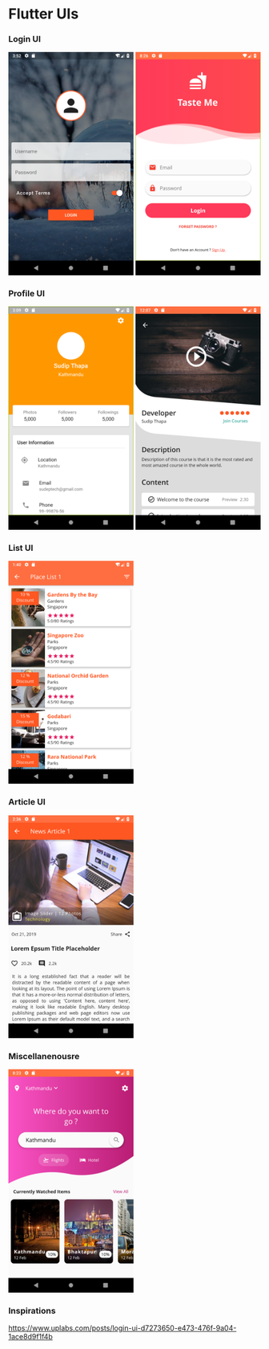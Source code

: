 # Flutter UIs

### Login UI
<img src= "screenshots/login-form1.png" width="250px"> <img src= "screenshots/login2.png" width="250px">

### Profile UI
<img src= "screenshots/card-profile.png" width="250px"> <img src= "screenshots/profile_card2.png" width="250px">

### List UI
<img src= "screenshots/place list.png" width="250px">

### Article UI
<img src= "screenshots/newsarticle1.png" width="250px">

### Miscellanenousre
<img src= "screenshots/home-page1.png" width="250px"> 


### Inspirations
https://www.uplabs.com/posts/login-ui-d7273650-e473-476f-9a04-1ace8d9f1f4b
